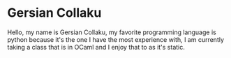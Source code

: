 # Gersian Collaku

Hello, my name is Gersian Collaku, my favorite programming language is python because it's the one I have the most experience with, I am currently taking a class that is in OCaml and I enjoy that to as it's static. 
